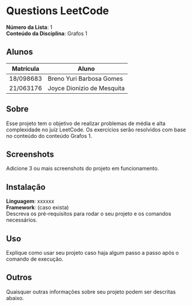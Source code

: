 # Questions LeetCode

**Número da Lista**: 1<br>
**Conteúdo da Disciplina**: Grafos 1<br>

## Alunos
|Matrícula | Aluno |
| -- | -- |
| 18/098683  |  Breno Yuri Barbosa Gomes |
| 21/063176  |  Joyce Dionizio de Mesquita |

## Sobre 
Esse projeto tem o objetivo de realizar problemas de média e alta complexidade no juíz LeetCode. Os exercícios serão resolvidos com base no conteúdo do conteúdo Grafos 1.

## Screenshots
Adicione 3 ou mais screenshots do projeto em funcionamento.

## Instalação 
**Linguagem**: xxxxxx<br>
**Framework**: (caso exista)<br>
Descreva os pré-requisitos para rodar o seu projeto e os comandos necessários.

## Uso 
Explique como usar seu projeto caso haja algum passo a passo após o comando de execução.

## Outros 
Quaisquer outras informações sobre seu projeto podem ser descritas abaixo.




